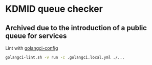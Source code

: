 # KDMID queue checker

## Archived due to the introduction of a public queue for services

Lint with [golangci-config](https://github.com/truewebber/golangci-config)
```bash
golangci-lint.sh -v run -c .golangci.local.yml ./...
```
